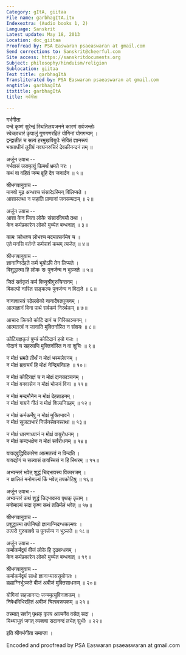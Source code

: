 ```yaml
---
Category: gItA, giitaa
File name: garbhagItA.itx
Indexextra: (Audio books 1, 2)
Language: Sanskrit
Latest update: May 18, 2013
Location: doc_giitaa
Proofread by: PSA Easwaran psaeaswaran at gmail.com
Send corrections to: Sanskrit@cheerful.com
Site access: https://sanskritdocuments.org
Subject: philosophy/hinduism/religion
Sublocation: giitaa
Text title: garbhagItA
Transliterated by: PSA Easwaran psaeaswaran at gmail.com
engtitle: garbhagItA
itxtitle: garbhagItA
title: गर्भगीता

---
```

  
 गर्भगीता   
वन्दे कृष्णं सुरेन्द्रं स्थितिलयजनने कारणं सर्वजन्तोः  
स्वेच्छाचारं कृपालुं गुणगणरहितं योगिनां योगगम्यम् ।  
द्वन्द्वातीतं च सत्यं हरमुखविबुधैः सेवितं ज्ञानरूपं  
भक्ताधीनं तुरीयं नवघनरुचिरं देवकीनन्दनं तम् ॥  
  
अर्जुन उवाच --  
गर्भवासं जरामृत्युं किमर्थं भ्रमते नरः ।  
कथं वा वहितं जन्म ब्रूहि देव जनार्दन ॥ १॥  
  
श्रीभगवानुवाच --  
मानवो मूढ अन्धश्च संसारेऽस्मिन् विलिप्यते ।  
आशास्तथा न जहाति प्राणानां जनसम्पदाम् ॥ २॥  
  
अर्जुन उवाच --  
आशा केन जिता लोकैः संसारविषयौ तथा ।  
केन कर्मप्रकारेण लोको मुच्येत बन्धनात् ॥ ३॥  
  
कामः क्रोधश्च लोभश्च मदमात्सर्यमेव च ।  
एते मनसि वर्तन्ते कर्मपाशं कथम् त्यजेत् ॥ ४॥  
  
श्रीभगवानुवाच --  
ज्ञानाग्निर्दहते कर्म भूयोऽपि तेन लिप्यते ।  
विशुद्धात्मा हि लोकः सः पुनर्जन्म न भुञ्जते ॥ ५॥  
  
जितं सर्वकृतं कर्म विष्णुश्रीगुरुचिन्तनम् ।  
विकल्पो नास्ति सङ्कल्पः पुनर्जन्म न विद्यते ॥ ६॥  
  
नानाशास्त्रं पठेल्लोको नानादैवतपूजनम् ।  
आत्मज्ञानं विना पार्थ सर्वकर्म निरर्थकम् ॥ ७॥  
  
आचारः क्रियते कोटि दानं च गिरिकाञ्चनम् ।  
आत्मतत्त्वं न जानाति मुक्तिर्नास्ति न संशयः ॥ ८॥  
  
कोटियज्ञकृतं पुण्यं कोटिदानं हयो गजः ।  
गोदानं च सहस्राणि मुक्तिर्नास्ति न वा शुचिः ॥ ९॥  
  
न मोक्षं भ्रमते तीर्थं न मोक्षं भस्मलेपनम् ।  
न मोक्षं ब्रह्मचर्यं हि मोक्षं नेन्द्रियनिग्रहः ॥ १०॥  
  
न मोक्षं कोटियज्ञं च न मोक्षं दानकाञ्चनम् ।  
न मोक्षं वनवासेन न मोक्षं भोजनं विना ॥ ११॥  
  
न मोक्षं मन्दमौनेन न मोक्षं देहताडनम् ।  
न मोक्षं गायने गीतं न मोक्षं शिल्पनिग्रहम् ॥ १२॥  
  
न मोक्षं कर्मकर्मेषु न मोक्षं मुक्तिभावने ।  
न मोक्षं सुजटाभारं निर्जनसेवनस्तथा ॥ १३॥  
  
न मोक्षं धारणाध्यानं न मोक्षं वायुरोधनम् ।  
न मोक्षं कन्दभक्षेण न मोक्षं सर्वरोधनम् ॥ १४॥  
  
यावद्बुद्धिविकारेण आत्मतत्त्वं न विन्दति ।  
यावद्योगं च सन्न्यासं तावच्चित्तं न हि स्थिरम् ॥ १५॥  
  
अभ्यन्तरं भवेत् शुद्धं चिद्भावस्य विकारजम् ।  
न क्षालितं मनोमाल्यं किं भवेत् तपकोटिषु ॥ १६॥  
  
अर्जुन उवाच --  
अभ्यन्तरं कथं शुद्धं चिद्भावस्य पृथक् कृतम् ।  
मनोमाल्यं सदा कृष्ण कथं तन्निर्मलं भवेत् ॥ १७॥  
  
श्रीभगवानुवाच --  
प्रशुद्धात्मा तपोनिष्ठो ज्ञानाग्निदग्धकल्मषः ।  
तत्परो गुरुवाक्ये च पुनर्जन्म न भुञ्जते ॥ १८॥  
  
अर्जुन उवाच --  
कर्माकर्मद्वयं बीजं लोके हि दृढबन्धनम् ।  
केन कर्मप्रकारेण लोको मुच्येत बन्धनात् ॥ १९॥  
  
श्रीभगवानुवाच --  
कर्माकर्मद्वयं साधो ज्ञानाभ्याससुयोगतः ।  
ब्रह्माग्निर्भुञ्जते बीजं अबीजं मुक्तिसाधकम् ॥ २०॥  
  
योगिनां सहजानन्दः जन्ममृत्युविनाशकम् ।  
निषेधविधिरहितं अबीजं चित्स्वरूपकम् ॥ २१॥  
  
तस्मात् सर्वान् पृथक् कृत्य आत्मनैव वसेत् सदा ।  
मिथ्याभूतं जगत् त्यक्त्वा सदानन्दं लभेत् सुधीः ॥ २२॥  
  
इति श्रीगर्भगीता समाप्ता ।  
  
  
  
Encoded and proofread by PSA Easwaran psaeaswaran at gmail.com  
  

